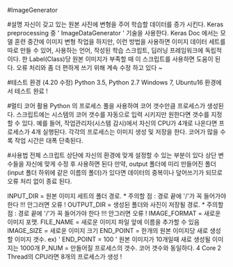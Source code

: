 #ImageGenerator

#설명
자신이 갖고 있는 원본 사진에 변형을 주어 학습할 데이터를 증가 시킨다.
Keras preprocessing 중 ' ImageDataGenerator ' 기술을 사용한다. Keras Doc 에서는 모델 훈련 중간에 이미지 변형 작업을 하지만,
이런 방법을 사용하면 이미지 데이터 세트를 따로 만들 수 있어, 사용하는 언어, 작성된 학습 스크립트, 딥러닝 프레임워크에 독립적이다.
한 Label(Class)당 원본 이미지가 부족할 때 이 스크립트를 사용하면 도움이 된다.
오류 처리와 좀 더 편하게 쓰기 위해 계속 수정 하고 있다 ~

#테스트 환경 (4.20 수정)
Python 3.5, Python 2.7 
Windows 7, Ubuntu16 환경에서 테스트 완료 !


#멀티 코어 활용
Python 의 프로세스 풀을 사용하여 코어 갯수만큼 프로세스가 생성된다.
스크립트에는 시스템의 코어 갯수를 자동으로 입력 시키지만 원한다면 갯수를 지정할 수 있다.
예를 들어, 작업관리자(시스템 감시)에서 자신의 CPU가 4개로 나온다면 프로세스가 4개 실행된다. 각각의 프로세스는 이미지 생성 및 저장을 한다.
코어가 많을 수록 작업 시간은 대폭 단축된다.


#사용법
전체 스크립트 상단에 자신의 환경에 맞게 설정할 수 있는 부분이 있다
상단 변수들을 자신에 맞게 수정 후 사용하면 된다
만약, output 폴더에 미리 만들어진 폴더(input 폴더 하위에 같은 이름의 폴더)가 있다면
데이터의 중복이나 덮어쓰기가 되므로 오류 처리 없이 종료 된다.

INPUT_DIR = 원본 이미지 세트의 폴더 경로. * 주의할 점 : 경로 끝에 '/'가 꼭 들어가야 한다 !!! 안그러면 오류 !
OUTPUT_DIR = 생성된 폴더와 사진이 저장될 경로. * 주의할 점 : 경로 끝에 '/'가 꼭 들어가야 한다 !!! 안그러면 오류 !
IMAGE_FORMAT = 새로운 이미지 포맷.
FILE_NAME = 새로운 이미지 파일 앞에 이름을 추가할 수 있음
IMAGE_SIZE = 새로운 이미지 크기
END_POINT = 한개의 원본 이미지당 새로 생성할 이미지 갯수.
ex) ' END_POINT = 100 ' 원본 이미지가 10개일때 새로 생성될 이미지는 1000개
P_NUM = 만들어질 프로세스의 갯수. 코어 갯수와 동일하다. 4 Core 2 Thread의 CPU라면 8개의 프로세스가 생성 !
